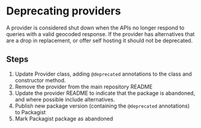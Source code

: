 # Deprecating providers

A provider is considered shut down when the APIs no longer respond to queries with a valid geocoded response.
If the provider has alternatives that are a drop in replacement, or offer self hosting it should not be deprecated.

## Steps

1) Update Provider class, adding `@deprecated` annotations to the class and constructor method.
2) Remove the provider from the main repository README
3) Update the provider README to indicate that the package is abandoned, and where possible include alternatives.
4) Publish new package version (containing the `@deprecated` annotations) to Packagist
5) Mark Packagist package as abandoned